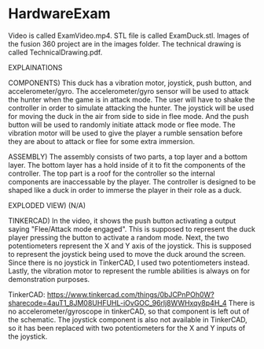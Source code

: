 # HardwareExam

Video is called ExamVideo.mp4.
STL file is called ExamDuck.stl.
Images of the fusion 360 project are in the images folder.
The technical drawing is called TechnicalDrawing.pdf.


EXPLAINATIONS

COMPONENTS) 
This duck has a vibration motor, joystick, push button, and accelerometer/gyro. The accelerometer/gyro sensor will be used to attack the hunter when the game is in attack mode. The user will have to shake the controller in order to simulate attacking the hunter. The joystick will be used for moving the duck in the air from side to side in flee mode. And the push button will be used to randomly initiate attack mode or flee mode. The vibration motor will be used to give the player a rumble sensation before they are about to attack or flee for some extra immersion.

ASSEMBLY)
The assembly consists of two parts, a top layer and a bottom layer. The bottom layer has a hold inside of it to fit the components of the controller. The top part is a roof for the controller so the internal components are inaccessable by the player.  The controller is designed to be shaped like a duck in order to immerse the player in their role as a duck.

EXPLODED VIEW)
(N/A)

TINKERCAD)
In the video, it shows the push button activating a output saying "Flee/Attack mode engaged". This is supposed to represent the duck player pressing the button to activate a random mode. Next, the two potentiometers represent the X and Y axis of the joystick. This is supposed to represent the joystick being used to move the duck around the screen. Since there is no joystick in TinkerCAD, I used two potentiometers instead. Lastly, the vibration motor to represent the rumble abilities is always on for demonstration purposes.


TinkerCAD: https://www.tinkercad.com/things/0bJCPnPOh0W?sharecode=4auT1_8JM08UHFUHL-iOvGOC_96rlj8WWHxqy8p4H_4
There is no accelerometer/gyroscope in tinkerCAD, so that component is left out of the schematic. The joystick component is also not available in TinkerCAD, so it has been replaced with two potentiometers for the X and Y inputs of the joystick.

